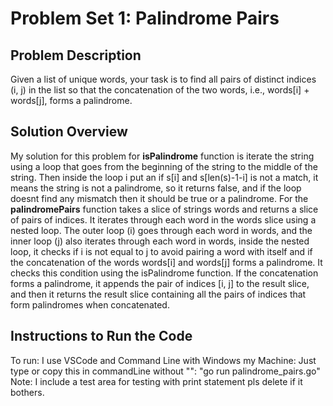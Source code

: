 # Problem Set 1: Palindrome Pairs

## Problem Description
Given a list of unique words, your task is to find all pairs of distinct indices (i, j) in the list so that
the concatenation of the two words, i.e., words[i] + words[j], forms a palindrome.

## Solution Overview
My solution for this problem for **isPalindrome** function is iterate the string using a loop that goes from the beginning of the string to the middle of the string. Then inside the loop i put an if s[i] and s[len(s)-1-i] is not a match, it means the string is not a palindrome, so it returns false, and if the loop doesnt find any mismatch then it should be true or a palindrome. For the **palindromePairs** function takes a slice of strings words and returns a slice of pairs of indices. It iterates through each word in the words slice using a nested loop. The outer loop (i) goes through each word in words, and the inner loop (j) also iterates through each word in words, inside the nested loop, it checks if i is not equal to j to avoid pairing a word with itself and if the concatenation of the words words[i] and words[j] forms a palindrome. It checks this condition using the isPalindrome function. If the concatenation forms a palindrome, it appends the pair of indices [i, j] to the result slice, and then it returns the result slice containing all the pairs of indices that form palindromes when concatenated.

## Instructions to Run the Code
To run: I use VSCode and Command Line with Windows my Machine: Just type or copy this in commandLine without "": "go run palindrome_pairs.go" Note: I include a test area for testing with print statement pls delete if it bothers.